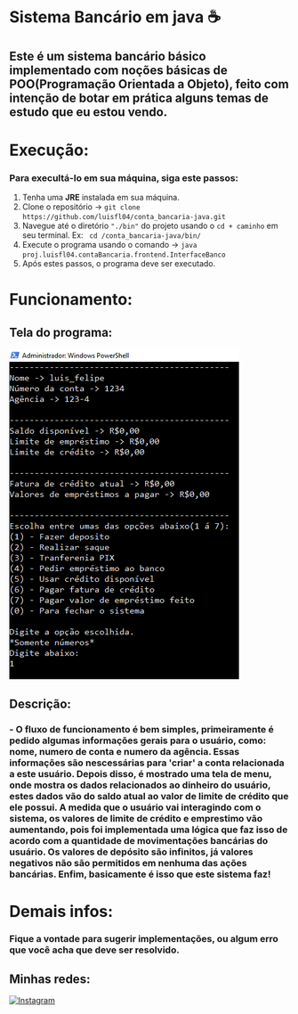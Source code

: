 # Sistema Bancário em java ☕

## Este é um sistema bancário básico implementado com noções básicas de POO(Programação Orientada a Objeto), feito com intenção de botar em prática alguns temas de estudo que eu estou vendo.

# Execução:

### Para execultá-lo em sua máquina, siga este passos:
1. Tenha uma **JRE** instalada em sua máquina.
2. Clone o repositório ->  ``` git clone https://github.com/luisfl04/conta_bancaria-java.git ```
3. Navegue até o diretório ```"./bin"``` do projeto usando o ```cd + caminho``` em seu terminal. Ex: ``` cd /conta_bancaria-java/bin/```
4. Execute o programa usando o comando -> ```java proj.luisfl04.contaBancaria.frontend.InterfaceBanco ```
5. Após estes passos, o programa deve ser executado.

# Funcionamento:

## Tela do programa:
![tela_do_programa](./img/tela_sistema_banco.PNG)    

## Descrição:

### - O fluxo de funcionamento é bem simples, primeiramente é pedido algumas informações gerais para o usuário, como: nome, numero de conta e numero da agência. Essas informações são nescessárias para 'criar' a conta relacionada a este usuário. Depois disso, é mostrado uma tela de menu, onde mostra os dados relacionados ao dinheiro do usuário, estes dados vão do saldo atual ao valor de limite de crédito que ele possui. A medida que o usuário vai interagindo com o sistema, os valores de limite de crédito e emprestimo vão aumentando, pois foi implementada uma lógica que faz isso de acordo com a quantidade de movimentações bancárias do usuário. Os valores de depósito são infinitos, já valores negativos não são permitidos em nenhuma das ações bancárias. Enfim, basicamente é isso que este sistema faz!

# Demais infos:

### Fique a vontade para sugerir implementações, ou algum erro que você acha que deve ser resolvido.

## Minhas redes:
[![Instagram](https://img.shields.io/badge/-Instagram-000?style=for-the-badge&logo=instagram&logoColor=FFF&color:FFF)](https://www.instagram.com/luisfl04_/)


